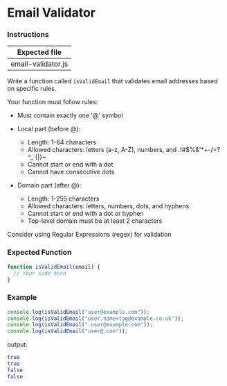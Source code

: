 # Email Validator

### Instructions

| Expected file        |
| -------------------- |
| email-validator.js   |

Write a function called `isValidEmail` that validates email addresses based on specific rules.

Your function must follow rules:

- Must contain exactly one '@' symbol
- Local part (before @):

  - Length: 1-64 characters
  - Allowed characters: letters (a-z, A-Z), numbers, and .!#$%&'\*+-/=?^\_`{|}~
  - Cannot start or end with a dot
  - Cannot have consecutive dots

- Domain part (after @):

  - Length: 1-255 characters
  - Allowed characters: letters, numbers, dots, and hyphens
  - Cannot start or end with a dot or hyphen
  - Top-level domain must be at least 2 characters

Consider using Regular Expressions (regex) for validation

### Expected Function

```js
function isValidEmail(email) {
  // Your code here
}
```

### Example

```js
console.log(isValidEmail("user@example.com"));
console.log(isValidEmail("user.name+tag@example.co.uk"));
console.log(isValidEmail(".user@example.com"));
console.log(isValidEmail("user@.com"));
```

output:

```bash
true
true
false
false
```
